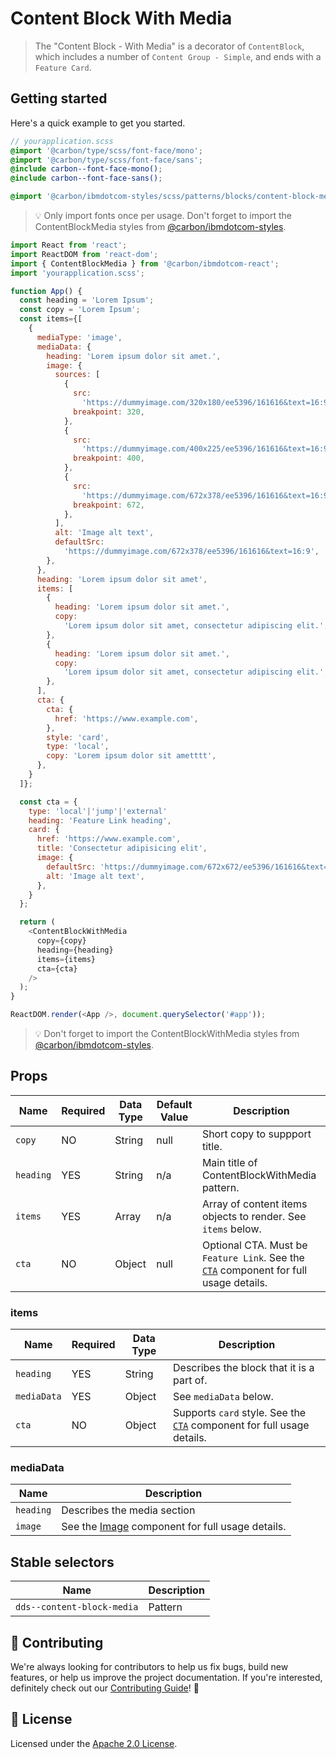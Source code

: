 # Content Block With Media

> The "Content Block - With Media" is a decorator of `ContentBlock`, which
> includes a number of `Content Group - Simple`, and ends with a `Feature Card`.

## Getting started

Here's a quick example to get you started.

```scss
// yourapplication.scss
@import '@carbon/type/scss/font-face/mono';
@import '@carbon/type/scss/font-face/sans';
@include carbon--font-face-mono();
@include carbon--font-face-sans();

@import '@carbon/ibmdotcom-styles/scss/patterns/blocks/content-block-media/index';
```

> 💡 Only import fonts once per usage. Don't forget to import the
> ContentBlockMedia styles from
> [@carbon/ibmdotcom-styles](https://github.com/carbon-design-system/ibm-dotcom-library/blob/master/packages/styles).

```javascript
import React from 'react';
import ReactDOM from 'react-dom';
import { ContentBlockMedia } from '@carbon/ibmdotcom-react';
import 'yourapplication.scss';

function App() {
  const heading = 'Lorem Ipsum';
  const copy = 'Lorem Ipsum';
  const items={[
    {
      mediaType: 'image',
      mediaData: {
        heading: 'Lorem ipsum dolor sit amet.',
        image: {
          sources: [
            {
              src:
                'https://dummyimage.com/320x180/ee5396/161616&text=16:9',
              breakpoint: 320,
            },
            {
              src:
                'https://dummyimage.com/400x225/ee5396/161616&text=16:9',
              breakpoint: 400,
            },
            {
              src:
                'https://dummyimage.com/672x378/ee5396/161616&text=16:9',
              breakpoint: 672,
            },
          ],
          alt: 'Image alt text',
          defaultSrc:
            'https://dummyimage.com/672x378/ee5396/161616&text=16:9',
        },
      },
      heading: 'Lorem ipsum dolor sit amet',
      items: [
        {
          heading: 'Lorem ipsum dolor sit amet.',
          copy:
            'Lorem ipsum dolor sit amet, consectetur adipiscing elit.',
        },
        {
          heading: 'Lorem ipsum dolor sit amet.',
          copy:
            'Lorem ipsum dolor sit amet, consectetur adipiscing elit.',
        },
      ],
      cta: {
        cta: {
          href: 'https://www.example.com',
        },
        style: 'card',
        type: 'local',
        copy: 'Lorem ipsum dolor sit ametttt',
      },
    }
  ]};

  const cta = {
    type: 'local'|'jump'|'external'
    heading: 'Feature Link heading',
    card: {
      href: 'https://www.example.com',
      title: 'Consectetur adipisicing elit',
      image: {
        defaultSrc: 'https://dummyimage.com/672x672/ee5396/161616&text=1x1',
        alt: 'Image alt text',
      },
    }
  };

  return (
    <ContentBlockWithMedia
      copy={copy}
      heading={heading}
      items={items}
      cta={cta}
    />
  );
}

ReactDOM.render(<App />, document.querySelector('#app'));
```

> 💡 Don't forget to import the ContentBlockWithMedia styles from
> [@carbon/ibmdotcom-styles](https://github.com/carbon-design-system/ibm-dotcom-library/blob/master/packages/styles).

## Props

| Name      | Required | Data Type | Default Value | Description                                                                                                                                                                                       |
| --------- | -------- | --------- | ------------- | ------------------------------------------------------------------------------------------------------------------------------------------------------------------------------------------------- |
| `copy`    | NO       | String    | null          | Short copy to suppport title.                                                                                                                                                                     |
| `heading` | YES      | String    | n/a           | Main title of ContentBlockWithMedia pattern.                                                                                                                                                      |
| `items`   | YES      | Array     | n/a           | Array of content items objects to render. See `items` below.                                                                                                                                      |
| `cta`     | NO       | Object    | null          | Optional CTA. Must be `Feature Link`. See the [`CTA`](https://github.com/carbon-design-system/ibm-dotcom-library/tree/master/packages/react/src/components/CTA) component for full usage details. |

### items

| Name        | Required | Data Type | Description                                                                                                                                                                        |
| ----------- | -------- | --------- | ---------------------------------------------------------------------------------------------------------------------------------------------------------------------------------- |
| `heading`   | YES      | String    | Describes the block that it is a part of.                                                                                                                                          |
| `mediaData` | YES      | Object    | See `mediaData` below.                                                                                                                                                             |
| `cta`       | NO       | Object    | Supports `card` style. See the [`CTA`](https://github.com/carbon-design-system/ibm-dotcom-library/tree/master/packages/react/src/components/CTA) component for full usage details. |

### mediaData

| Name      | Description                                                                                                                                                   |
| --------- | ------------------------------------------------------------------------------------------------------------------------------------------------------------- |
| `heading` | Describes the media section                                                                                                                                   |
| `image`   | See the [Image](https://github.com/carbon-design-system/ibm-dotcom-library/tree/master/packages/react/src/components/Image) component for full usage details. |

## Stable selectors

| Name                       | Description |
| -------------------------- | ----------- |
| `dds--content-block-media` | Pattern     |

## 🙌 Contributing

We're always looking for contributors to help us fix bugs, build new features,
or help us improve the project documentation. If you're interested, definitely
check out our
[Contributing Guide](https://github.com/carbon-design-system/ibm-dotcom-library/blob/master/.github/CONTRIBUTING.md)!
👀

## 📝 License

Licensed under the
[Apache 2.0 License](https://github.com/carbon-design-system/ibm-dotcom-library/blob/master/LICENSE).

